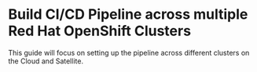 # Build CI/CD Pipeline across multiple Red Hat OpenShift Clusters
This guide will focus on setting up the pipeline across different clusters on the Cloud and Satellite.
